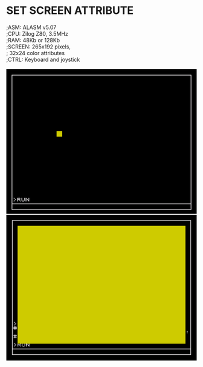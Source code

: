 # SET SCREEN ATTRIBUTE
;ASM:     ALASM v5.07<br/>
;CPU:     Zilog Z80, 3.5MHz<br/>
;RAM:     48Kb or 128Kb<br/>
;SCREEN:  265x192 pixels,<br/>
;         32x24 color attributes<br/>
;CTRL:    Keyboard and joystick<br/>
<br/>
![Screenshot](screen.png)<br/>
![Screenshot](screen1.png)
